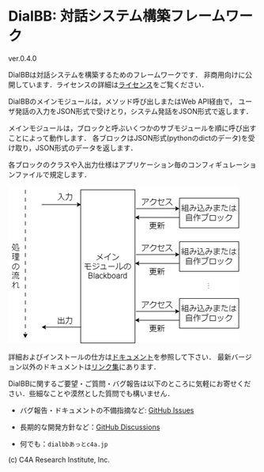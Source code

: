 # DialBB: 対話システム構築フレームワーク

ver.0.4.0

DialBBは対話システムを構築するためのフレームワークです．
非商用向けに公開しています．ライセンスの詳細は[ライセンス](LICENSE)をご覧ください．

DialBBのメインモジュールは，メソッド呼び出しまたはWeb API経由で，
ユーザ発話の入力をJSON形式で受けとり，システム発話をJSON形式で返します．

メインモジュールは，ブロックと呼ぶいくつかのサブモジュールを順に呼び出すことによって動作します．
各ブロックはJSON形式(pythonのdictのデータ)を受け取り，JSON形式のデータを返します．

各ブロックのクラスや入出力仕様はアプリケーション毎のコンフィギュレーションファイルで規定します．

![dialbb-arch](docs/images/dialbb-arch.jpg)

詳細およびインストールの仕方は[ドキュメント](https://c4a-ri.github.io/dialbb/document-ja/build/html/)を参照して下さい．
最新バージョン以外のドキュメントは[リンク集](https://c4a-ri.github.io/dialbb/)にあります．

DialBBに関するご要望・ご質問・バグ報告は以下のところに気軽にお寄せください．些細なことや漠然とした質問でも構いません．

  - バグ報告・ドキュメントの不備指摘など: [GitHub Issues](https://github.com/c4a-ri/dialbb/issues)

  - 長期的な開発方針など：[GitHub Discussions](https://github.com/c4a-ri/dialbb/discussions)
  
  - 何でも：`dialbbあっとc4a.jp`

(c) C4A Research Institute, Inc.
